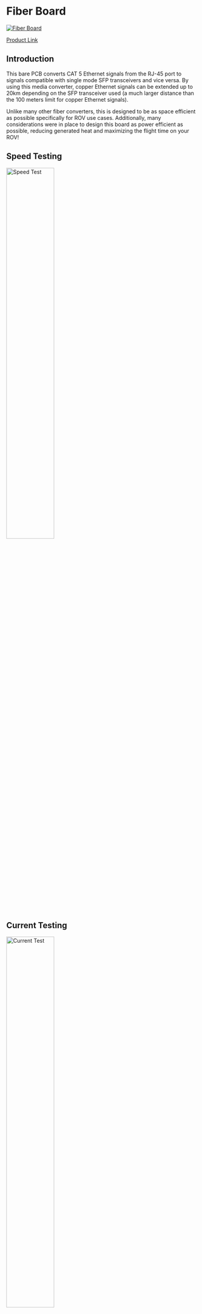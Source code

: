 # Fiber Board

[![Fiber Board](https://cdn.shopify.com/s/files/1/0575/8785/9626/products/ROVFiberBoardMainPic_590x.jpg?v=1638213044)](https://exploredeepwater.com/products/ethernet-fiber-converter)

[Product Link](https://exploredeepwater.com/products/ethernet-fiber-converter)

## Introduction

This bare PCB converts CAT 5 Ethernet signals from the RJ-45 port to signals compatible with single mode SFP transceivers and vice versa. By using this media converter, copper Ethernet signals can be extended up to 20km depending on the SFP transceiver used (a much larger distance than the 100 meters limit for copper Ethernet signals).

Unlike many other fiber converters, this is designed to be as space efficient as possible specifically for ROV use cases. Additionally, many considerations were in place to design this board as power efficient as possible, reducing generated heat and maximizing the flight time on your ROV!

## Speed Testing

<img width="50%" alt="Speed Test" src="https://lh5.googleusercontent.com/9gnJgrl48jOgrcpfGyYCmH2QDH0TxvaL3niB3Qaa_sXbAKGRTUKMfom-XH_HC6I8iVFJvQ5y2PVZ8Tj64Qi3q3YcKVASEtDbjWmjEItsAiru9jO-Kp955UdbVsCLpVZml0KJ7Ldu"></img>

## Current Testing

<img width="50%" alt="Current Test" src="https://lh3.googleusercontent.com/AHBo-pURvVdEoDWIXezHTL2tgsWtQPQ4N4rsk2aNKWCyBiQuSPThywpGrCEWv2br2tzr0kwKl_2G-p0tAKvH9p3tgW1JJSx1iBl-Zxei5A7FCGK2QPROOAYrxMO4elTIjcvMbJDk"></img>

## LED Indicators

<img width="100%" alt="LED Indicators" src="https://lh6.googleusercontent.com/xNYV85fOr43yrQSKP6b0H13l5y7_Sg2RvvT-Sv4dXOQvlXPzV5-7iSS-V0e94N7U89uehXjezc8svUktcuRsxQY341lPW5cWOpOCPUCqauLIjvrvCkcGhZPKVwciEbt6HhaeuEm8"></img>

**Blue**
* LED4: Power LED, Lights up when +5V is applied

**Red**
* FDX LED: Lights up when Full Duplex is used
* FBR LEF: Lights up when Fiber Port is working (Fiber and Tranciever must be plugged in as a pair)

**Yellow**
* TP: Network is connected via Ethernet
* 100M: 100Mbps Speed is Used
* 1000M: Gigabit Speed is Used

## Powering

```{admonition} Recommended Methods for Powering
* 2.54MM Pitch Jumper wires
* USB to DC 5V Power Cable (5.5 x 2.5 MM)
* 120V AC to 12V/5V Power Supplies
```

## Recommended SFP Transceivers

## Fiber Optic Tethers

